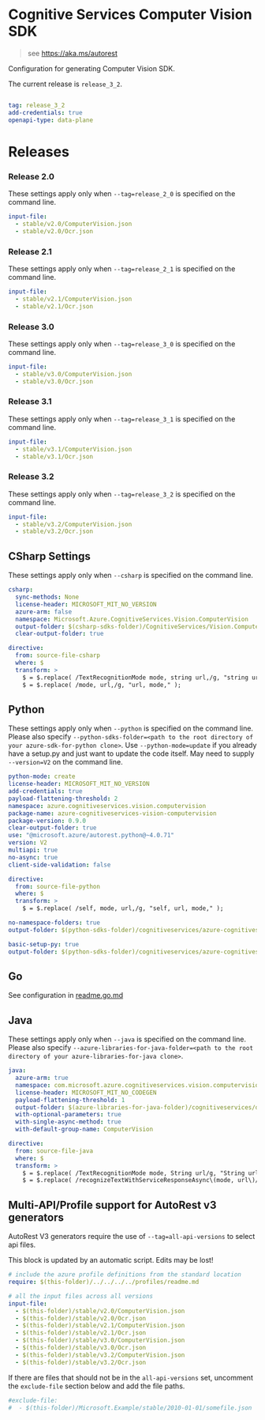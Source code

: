 # Cognitive Services Computer Vision SDK

> see https://aka.ms/autorest

Configuration for generating Computer Vision SDK.

The current release is `release_3_2`.

``` yaml

tag: release_3_2
add-credentials: true
openapi-type: data-plane
```
# Releases

### Release 2.0
These settings apply only when `--tag=release_2_0` is specified on the command line.

``` yaml $(tag) == 'release_2_0'
input-file:
  - stable/v2.0/ComputerVision.json
  - stable/v2.0/Ocr.json
```

### Release 2.1
These settings apply only when `--tag=release_2_1` is specified on the command line.

``` yaml $(tag) == 'release_2_1'
input-file:
  - stable/v2.1/ComputerVision.json
  - stable/v2.1/Ocr.json
```

### Release 3.0
These settings apply only when `--tag=release_3_0` is specified on the command line.

``` yaml $(tag) == 'release_3_0'
input-file:
  - stable/v3.0/ComputerVision.json
  - stable/v3.0/Ocr.json
```

### Release 3.1
These settings apply only when `--tag=release_3_1` is specified on the command line.

``` yaml $(tag) == 'release_3_1'
input-file:
  - stable/v3.1/ComputerVision.json
  - stable/v3.1/Ocr.json
```

### Release 3.2
These settings apply only when `--tag=release_3_2` is specified on the command line.

``` yaml $(tag) == 'release_3_2'
input-file:
  - stable/v3.2/ComputerVision.json
  - stable/v3.2/Ocr.json
```

## CSharp Settings
These settings apply only when `--csharp` is specified on the command line.
``` yaml $(csharp)
csharp:
  sync-methods: None
  license-header: MICROSOFT_MIT_NO_VERSION
  azure-arm: false
  namespace: Microsoft.Azure.CognitiveServices.Vision.ComputerVision
  output-folder: $(csharp-sdks-folder)/CognitiveServices/Vision.ComputerVision/src/Generated
  clear-output-folder: true

directive:
  from: source-file-csharp
  where: $
  transform: >
    $ = $.replace( /TextRecognitionMode mode, string url,/g, "string url, TextRecognitionMode mode," );
    $ = $.replace( /mode, url,/g, "url, mode," );
```

## Python

These settings apply only when `--python` is specified on the command line.
Please also specify `--python-sdks-folder=<path to the root directory of your azure-sdk-for-python clone>`.
Use `--python-mode=update` if you already have a setup.py and just want to update the code itself.
May need to supply `--version=V2` on the command line.

``` yaml $(python)
python-mode: create
license-header: MICROSOFT_MIT_NO_VERSION
add-credentials: true
payload-flattening-threshold: 2
namespace: azure.cognitiveservices.vision.computervision
package-name: azure-cognitiveservices-vision-computervision
package-version: 0.9.0
clear-output-folder: true
use: "@microsoft.azure/autorest.python@~4.0.71" 
version: V2
multiapi: true
no-async: true
client-side-validation: false

directive:
  from: source-file-python
  where: $
  transform: >
    $ = $.replace( /self, mode, url,/g, "self, url, mode," );
```
``` yaml $(python) && $(python-mode) == 'update'
no-namespace-folders: true
output-folder: $(python-sdks-folder)/cognitiveservices/azure-cognitiveservices-vision-computervision/azure/cognitiveservices/vision/computervision
```
``` yaml $(python) && $(python-mode) == 'create'
basic-setup-py: true
output-folder: $(python-sdks-folder)/cognitiveservices/azure-cognitiveservices-vision-computervision
```

## Go

See configuration in [readme.go.md](./readme.go.md)

## Java

These settings apply only when `--java` is specified on the command line.
Please also specify `--azure-libraries-for-java-folder=<path to the root directory of your azure-libraries-for-java clone>`.

``` yaml $(java)
java:
  azure-arm: true
  namespace: com.microsoft.azure.cognitiveservices.vision.computervision
  license-header: MICROSOFT_MIT_NO_CODEGEN
  payload-flattening-threshold: 1
  output-folder: $(azure-libraries-for-java-folder)/cognitiveservices/data-plane/vision/computervision
  with-optional-parameters: true
  with-single-async-method: true
  with-default-group-name: ComputerVision

directive:
  from: source-file-java
  where: $
  transform: >
    $ = $.replace( /TextRecognitionMode mode, String url/g, "String url, TextRecognitionMode mode" );
    $ = $.replace( /recognizeTextWithServiceResponseAsync\(mode, url\)/g, "recognizeTextWithServiceResponseAsync(url, mode)" )
```

## Multi-API/Profile support for AutoRest v3 generators 

AutoRest V3 generators require the use of `--tag=all-api-versions` to select api files.

This block is updated by an automatic script. Edits may be lost!

``` yaml $(tag) == 'all-api-versions' /* autogenerated */
# include the azure profile definitions from the standard location
require: $(this-folder)/../../../../profiles/readme.md

# all the input files across all versions
input-file:
  - $(this-folder)/stable/v2.0/ComputerVision.json
  - $(this-folder)/stable/v2.0/Ocr.json
  - $(this-folder)/stable/v2.1/ComputerVision.json
  - $(this-folder)/stable/v2.1/Ocr.json
  - $(this-folder)/stable/v3.0/ComputerVision.json
  - $(this-folder)/stable/v3.0/Ocr.json
  - $(this-folder)/stable/v3.2/ComputerVision.json
  - $(this-folder)/stable/v3.2/Ocr.json

```

If there are files that should not be in the `all-api-versions` set, 
uncomment the  `exclude-file` section below and add the file paths.

``` yaml $(tag) == 'all-api-versions'
#exclude-file: 
#  - $(this-folder)/Microsoft.Example/stable/2010-01-01/somefile.json
```

